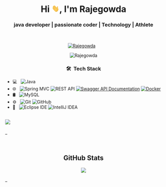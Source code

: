 <h1 align="center">Hi&nbsp;<img src="https://raw.githubusercontent.com/ABSphreak/ABSphreak/master/gifs/Hi.gif" height="24">, I'm Rajegowda </h1>

<h3 align="center">java developer | passionate coder | Technology | Athlete</h3>
<br>
<p align=center>
<a href="https://www.linkedin.com/in/raje-gowda/" target="blank"><img align="center" src="https://raw.githubusercontent.com/rahuldkjain/github-profile-readme-generator/master/src/images/icons/Social/linked-in-alt.svg" alt="Rajegowda" height="27" width="" /></a>&nbsp;&nbsp;&nbsp;
 
<p align="center"> <img src="https://komarev.com/ghpvc/?username=Rajegowda777&label=Profile%20visits&color=0e75b6&style=flat-square" alt="Rajegowda" width="120" /> </p>

<h3 align="center" > 🛠 &nbsp;Tech Stack</h3>

- 💻 &nbsp;
  ![Java](https://img.shields.io/badge/-Java-007396?style=flat&logo=java&logoColor=white)
- 🌐 &nbsp;
 ![Spring MVC](https://img.shields.io/badge/-Spring%20MVC-333333?style=flat&logo=spring&logoColor=6DB33F)
 ![REST API](https://img.shields.io/badge/-REST%20API-333333?style=flat&logo=api&logoColor=2C2255)
 [![Swagger API Documentation](https://img.shields.io/badge/-Swagger%20API%20Documentation-333333?style=flat&logo=swagger)](https://your-swagger-docs-url)
 [![Docker](https://img.shields.io/badge/-Docker-333333?style=flat&logo=docker)](https://your-docker-docs-url)
- 🛢 &nbsp;
  ![MySQL](https://img.shields.io/badge/-MySQL-333333?style=flat&logo=mysql)
- ⚙️ &nbsp;
  ![Git](https://img.shields.io/badge/-Git-333333?style=flat&logo=git)
  ![GitHub](https://img.shields.io/badge/-GitHub-333333?style=flat&logo=github)
- 🔧 &nbsp;
 ![Eclipse IDE](https://img.shields.io/badge/-Eclipse-333333?style=flat&logo=eclipse-ide&logoColor=2C2255)
 ![IntelliJ IDEA](https://img.shields.io/badge/-IntelliJ%20IDEA-333333?style=flat&logo=intellij-idea&logoColor=000000)


<br/>


<a href="https://github.com/sammed-sankonatti">
  <img height="180em" src="https://github-readme-stats.vercel.app/api/top-langs/?username=Rajegowda777&theme=buefy&layout=compact" />
</a>
<br>

_

<br>
<h2 align="center"> GitHub Stats </h2>
<div align="center"><a href="https://github.com/sammed-sankonatti">

<p  align="center">
  
  

<!--<img align="center" src="https://github-readme-stats.vercel.app/api/top-langs/?username=sammed-sankonatti&hide_border=0&border_color=111f37&title_color=4285f4&icon_color=fbbc05&text_color=34a853&border_radius=0&bg_color=0d1117&theme=onedark&layout=compact" height="160" />-->
<img align="center" src="https://github-readme-streak-stats.herokuapp.com/?user=Rajegowda777&border_radius=0&background=00000000&stroke=111f37&hide_border=false&border=3d5c8a&ring=4285f4&sideLabels=34a853&fire=fbbc05&currStreakLabel=4285f4&sideNums=34a853&currStreakNum=fbbc05&dates=4285f4" width="506"/>
 <br>
<!--  <img align="center" src="https://github-readme-stats.vercel.app/api?username=sammed-sankonatti&count_private=true&show_icons=true&theme=onedark&title_color=4285f4&icon_color=fbbc05&text_color=34a853&hide_border=1&border_radius=0&bg_color=0f284db6&layout=compact&custom_title=sammed-sankonatti's GitHub Stats" alt="sammed-sankonatti" height="200" />
 e32f68&bg_color=40,fa913f,6b47ca&border_color=ffffff&title_color=ffffff&text_color=fff&icon_color=fff<br> -->

  </a></p>
</div>

_


</div>
